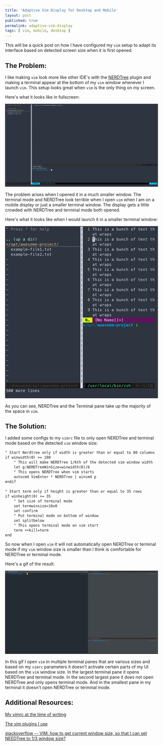 ```yaml
---
title: 'Adaptive Vim Display for Desktop and Mobile'
layout: post
published: true
permalink: adaptive-vim-display
tags: [ vim, mobile, desktop ]
---
```


This will be a quick post on how I have configured my `vim` setup to adapt its interface based on detected screen size when it is first opened.

## The Problem: 

I like making `vim` look more like other IDE's with the [NERDTree](https://github.com/preservim/nerdtree) plugin and making a terminal appear at the bottom of my `vim` window whenever I launch `vim`. This setup looks great when `vim` is the only thing on my screen.

Here's what it looks like in fullscreen:

![alt text](../images/vim-fullscreen.png "vim in fullscreen")

The problem arises when I opened it in a much smaller window. The terminal mode and NERDTree look terrible when I open `vim` when I am on a mobile display or just a smaller terminal window. The display gets a little crowded with NERDTree and terminal mode both opened.

Here's what it looks like when I would launch it in a smaller terminal window:

![alt text](../images/vim-crowded.png "crowded vim")

As you can see, NERDTree and the Terminal pane take up the majority of the space in `vim`.

## The Solution:

I added some configs to my `vimrc` file to only open NERDTree and terminal mode based on the detected `vim` window size:

```
" Start Nerdtree only if width is greater than or equal to 80 columns
if winwidth(0) >= 100
	" This will make NERDTree 1/6th of the detected vim window width
	let g:NERDTreeWinSize=winwidth(0)/6
	" This opens NERDTree when vim starts 
	autocmd VimEnter * NERDTree | wincmd p	
endif

" Start term only if height is greater than or equal to 35 rows
if winheight(0) >= 35
	" Set size of terminal mode
	set termwinsize=10x0
	set confirm
	" Put terminal mode on bottom of window
	set splitbelow
	" This opens terminal mode on vim start
	term ++kill=term
end
```

So now when I open `vim` it will not automatically open NERDTree or terminal mode if my `vim` window size is smaller than I think is comfortable for NERDTree or terminal mode.

Here's a gif of the result: 

![alt text](../images/vim-demo.gif "adaptive vim")

In this gif I open `vim` in multiple terminal panes that are various sizes and based on my `vimrc` parameters it doesn't activate certain parts of my UI based on the `vim` window size. In the largest terminal pane it opens NERDTree and terminal mode. In the second largest pane it does not open NERDTree and only opens terminal mode. And in the smallest pane in my terminal it doesn't open NERDTree or terminal mode.


## Additional Resources:

[My vimrc at the time of writing](https://gist.github.com/heywoodlh/eacbd1ee397b9afb8fdcac52d790cf56)

[The vim plugins I use](https://gist.github.com/heywoodlh/eacbd1ee397b9afb8fdcac52d790cf56#file-adaptive-vim-ui-for-mobile-peru-yaml)

[stackoverflow -- VIM: how to get current window size, so that I can set NEEDTree to 1/3 window size?](https://stackoverflow.com/questions/42644591/vim-how-to-get-current-window-size-so-that-i-can-set-needtree-to-1-3-window-si)
